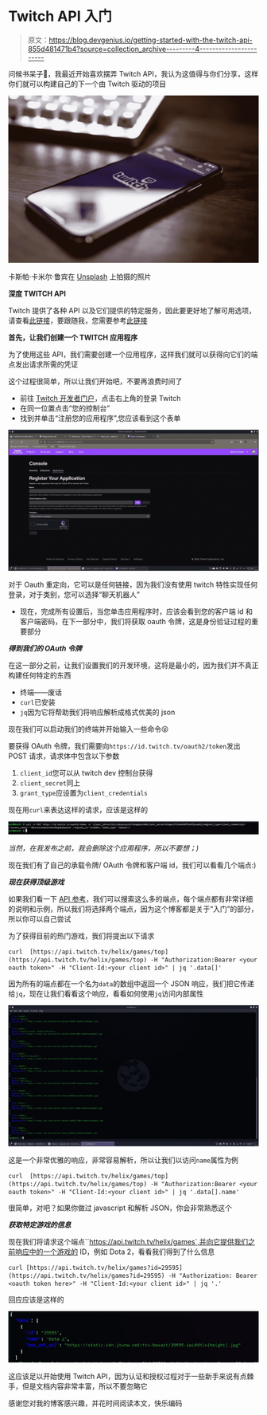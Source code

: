 # Twitch API 入门

> 原文：<https://blog.devgenius.io/getting-started-with-the-twitch-api-855d481471b4?source=collection_archive---------4----------------------->

问候书呆子👋，我最近开始喜欢摆弄 Twitch API，我认为这值得与你们分享，这样你们就可以构建自己的下一个由 Twitch 驱动的项目

![](img/96e0acb59caf3061ed4fc9f8f75b2de5.png)

卡斯帕·卡米尔·鲁宾在 [Unsplash](https://unsplash.com?utm_source=medium&utm_medium=referral) 上拍摄的照片

**深度 TWITCH API**

Twitch 提供了各种 API 以及它们提供的特定服务，因此要更好地了解可用选项，请查看[此链接](https://dev.twitch.tv/docs/api/)，要跟随我，您需要参考[此链接](https://dev.twitch.tv/docs/api/reference)

**首先，让我们创建一个 TWITCH 应用程序**

为了使用这些 API，我们需要创建一个应用程序，这样我们就可以获得向它们的端点发出请求所需的凭证

这个过程很简单，所以让我们开始吧，不要再浪费时间了

*   前往 [Twitch 开发者门户](https://dev.twitch.tv/)，点击右上角的登录 Twitch
*   在同一位置点击“您的控制台”
*   找到并单击“注册您的应用程序”,您应该看到这个表单

![](img/b8bd8572b69f937b82df2d82774ff02b.png)

对于 Oauth 重定向，它可以是任何链接，因为我们没有使用 twitch 特性实现任何登录，对于类别，您可以选择“聊天机器人”

*   现在，完成所有设置后，当您单击应用程序时，应该会看到您的客户端 id 和客户端密码，在下一部分中，我们将获取 oauth 令牌，这是身份验证过程的重要部分

***得到我们的 OAuth 令牌***

在这一部分之前，让我们设置我们的开发环境，这将是最小的，因为我们并不真正构建任何特定的东西

*   终端——废话
*   `curl`已安装
*   `jq`因为它将帮助我们将响应解析成格式优美的 json

现在我们可以启动我们的终端并开始输入一些命令😝

要获得 OAuth 令牌，我们需要向`https://id.twitch.tv/oauth2/token`发出 POST 请求，请求体中包含以下参数

1.  `client_id`您可以从 twitch dev 控制台获得
2.  `client_secret`同上
3.  `grant_type`应设置为`client_credentials`

现在用`curl`来表达这样的请求，应该是这样的

![](img/137e455ad310ded5c2f6bf9b693fa0f3.png)

*当然，在我发布之前，我会删除这个应用程序，所以不要想；)*

现在我们有了自己的承载令牌/ OAuth 令牌和客户端 id，我们可以看看几个端点:)

***现在获得顶级游戏***

如果我们看一下 [API 参考](https://dev.twitch.tv/docs/api/reference)，我们可以搜索这么多的端点，每个端点都有非常详细的说明和示例，所以我们将选择两个端点，因为这个博客都是关于“入门”的部分，所以你可以自己尝试

为了获得目前的热门游戏，我们将提出以下请求

```
curl  [https://api.twitch.tv/helix/games/top](https://api.twitch.tv/helix/games/top) -H "Authorization:Bearer <your oauth token>" -H "Client-Id:<your client id>" | jq '.data[]'
```

因为所有的端点都在一个名为`data`的数组中返回一个 JSON 响应，我们把它传递给`jq`，现在让我们看看这个响应，看看如何使用`jq`访问内部属性

![](img/2d09fed6dc2bb5f296bbd532814d2122.png)

这是一个非常优雅的响应，非常容易解析，所以让我们以访问`name`属性为例

```
curl  [https://api.twitch.tv/helix/games/top](https://api.twitch.tv/helix/games/top) -H "Authorization:Bearer <your oauth token>" -H "Client-Id:<your client id>" | jq '.data[].name'
```

很简单，对吧？如果你做过 javascript 和解析 JSON，你会非常熟悉这个

***获取特定游戏的信息***

现在我们将请求这个端点``https://api.twitch.tv/helix/games`,并向它提供我们之前响应中的一个游戏的 ID，例如 Dota 2，看看我们得到了什么信息

```
curl [https://api.twitch.tv/helix/games?id=29595](https://api.twitch.tv/helix/games?id=29595) -H "Authorization: Bearer <oauth token here>" -H "Client-Id:<your client id>" | jq '.'
```

回应应该是这样的

![](img/2bb6b5793c023bda5631089e0dfff7f3.png)

这应该足以开始使用 Twitch API，因为认证和授权过程对于一些新手来说有点棘手，但是文档内容非常丰富，所以不要忽略它

感谢您对我的博客感兴趣，并花时间阅读本文，快乐编码